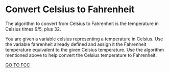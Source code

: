 <h1>Convert Celsius to Fahrenheit</h1>

The algorithm to convert from Celsius to Fahrenheit is the temperature in Celsius times 9/5, plus 32.

You are given a variable celsius representing a temperature in Celsius. Use the variable fahrenheit already defined and assign it the Fahrenheit temperature equivalent to the given Celsius temperature. Use the algorithm mentioned above to help convert the Celsius temperature to Fahrenheit.

<a href="https://www.freecodecamp.org/learn/javascript-algorithms-and-data-structures/basic-algorithm-scripting/convert-celsius-to-fahrenheit">GO TO FCC</a>
